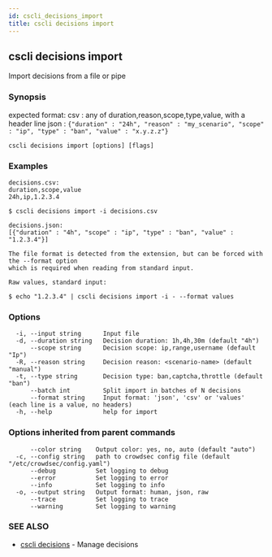 ```yaml
---
id: cscli_decisions_import
title: cscli decisions import
---
```

## cscli decisions import

Import decisions from a file or pipe

### Synopsis

expected format:
csv  : any of duration,reason,scope,type,value, with a header line
json : `{"duration" : "24h", "reason" : "my_scenario", "scope" : "ip", "type" : "ban", "value" : "x.y.z.z"}`

```
cscli decisions import [options] [flags]
```

### Examples

```
decisions.csv:
duration,scope,value
24h,ip,1.2.3.4

$ cscli decisions import -i decisions.csv

decisions.json:
[{"duration" : "4h", "scope" : "ip", "type" : "ban", "value" : "1.2.3.4"}]

The file format is detected from the extension, but can be forced with the --format option
which is required when reading from standard input.

Raw values, standard input:

$ echo "1.2.3.4" | cscli decisions import -i - --format values

```

### Options

```
  -i, --input string      Input file
  -d, --duration string   Decision duration: 1h,4h,30m (default "4h")
      --scope string      Decision scope: ip,range,username (default "Ip")
  -R, --reason string     Decision reason: <scenario-name> (default "manual")
  -t, --type string       Decision type: ban,captcha,throttle (default "ban")
      --batch int         Split import in batches of N decisions
      --format string     Input format: 'json', 'csv' or 'values' (each line is a value, no headers)
  -h, --help              help for import
```

### Options inherited from parent commands

```
      --color string    Output color: yes, no, auto (default "auto")
  -c, --config string   path to crowdsec config file (default "/etc/crowdsec/config.yaml")
      --debug           Set logging to debug
      --error           Set logging to error
      --info            Set logging to info
  -o, --output string   Output format: human, json, raw
      --trace           Set logging to trace
      --warning         Set logging to warning
```

### SEE ALSO

* [cscli decisions](/cscli/cscli_decisions.md)	 - Manage decisions

